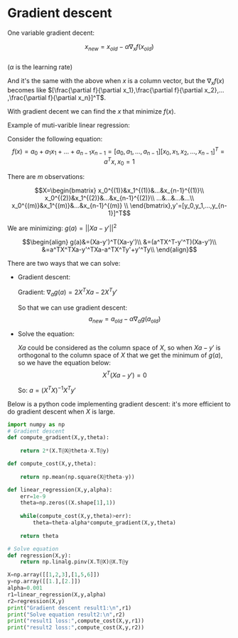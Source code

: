 # Gradient descent
One variable gradient decent:

$$x_{new}=x_{old}-\alpha \nabla_xf(x_{old})$$  
($\alpha$ is the learning rate)

And it's the same with the above when $x$ is a column vector, but the $\nabla_xf(x)$ becomes like $[\frac{\partial f}{\partial x_1},\frac{\partial f}{\partial x_2},... ,\frac{\partial f}{\partial x_n}]^T$.

With gradient decent we can find the $x$ that minimize $f(x)$. 

Example of muti-varible linear regression:

Consider the following equation:
$$f(x)=a_0+a_1x_1+...+a_{n-1}x_{n-1}=[a_0,a_1,...,a_{n-1}][x_0,x_1,x_2,...,x_{n-1}]^T=a^Tx,x_0=1$$

There are $m$ observations:  

$$X=\begin{bmatrix} 
    x_0^{(1)}&x_1^{(1)}&...&x_{n-1}^{(1)}\\
    x_0^{(2)}&x_1^{(2)}&...&x_{n-1}^{(2)}\\
    ...&...&...&...\\
    x_0^{(m)}&x_1^{(m)}&...&x_{n-1}^{(m)} \\
\end{bmatrix},y'=[y_0,y_1,...,y_{n-1}]^T$$

We are minimizing: $g(a)=||Xa-y'||^2$

$$\begin{align}
    g(a)&=(Xa-y')^T(Xa-y')\\
    &=(a^TX^T-y'^T)(Xa-y')\\
    &=a^TX^TXa-y'^TXa-a^TX^Ty'+y'^Ty\\
\end{align}$$

There are two ways that we can solve:
- Gradient descent:

    Gradient: $\nabla_ag(a)=2X^TXa-2X^Ty'$

    So that we can use gradient descent:
    $$a_{new}=a_{old}-\alpha \nabla_ag(a_{old})$$

- Solve the equation:
  
  $Xa$ could be considered as the column space of $X$, so when $Xa-y'$ is orthogonal to the column space of $X$ that we get the minimum of $g(a)$, so we have the equation below:
  $$X^T(Xa-y')=0$$ 

  So: $a=(X^TX)^{-1}X^Ty'$


Below is a python code implementing gradient descent: it's more efficient to do gradient descent when $X$ is large.
```python
import numpy as np
# Gradient descent
def compute_gradient(X,y,theta):
    
    return 2*(X.T@X@theta-X.T@y)

def compute_cost(X,y,theta):
    
    return np.mean(np.square(X@theta-y))

def linear_regression(X,y,alpha):
    err=1e-9
    theta=np.zeros((X.shape[1],1))
    
    while(compute_cost(X,y,theta)>err):
        theta=theta-alpha*compute_gradient(X,y,theta)
        
    return theta

# Solve equation
def regression(X,y):
    return np.linalg.pinv(X.T@X)@X.T@y

X=np.array([[1,2,3],[1,5,6]])
y=np.array([[1.],[2.]])
alpha=0.001
r1=linear_regression(X,y,alpha)
r2=regression(X,y)
print("Gradient descent result1:\n",r1)
print("Solve equation result2:\n",r2)
print("result1 loss:",compute_cost(X,y,r1))
print("result2 loss:",compute_cost(X,y,r2))

```